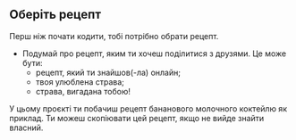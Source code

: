 ## Оберіть рецепт

Перш ніж почати кодити, тобі потрібно обрати рецепт.

+ Подумай про рецепт, яким ти хочеш поділитися з друзями. Це може бути: 
    + рецепт, який ти знайшов(-ла) онлайн;
    + твоя улюблена страва;
    + страва, вигадана тобою!

У цьому проєкті ти побачиш рецепт бананового молочного коктейлю як приклад. Ти можеш скопіювати цей рецепт, якщо не вийде знайти власний.